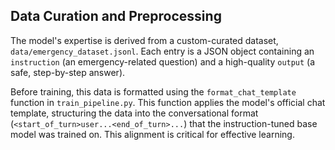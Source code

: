 <h2>Data Curation and Preprocessing</h2>

<p>The model's expertise is derived from a custom-curated dataset, <code>data/emergency_dataset.jsonl</code>. Each entry is a JSON object containing an <code>instruction</code> (an emergency-related question) and a high-quality <code>output</code> (a safe, step-by-step answer).</p>
<p>Before training, this data is formatted using the <code>format_chat_template</code> function in <code>train_pipeline.py</code>. This function applies the model's official chat template, structuring the data into the conversational format (<code>&lt;start_of_turn&gt;user...&lt;end_of_turn&gt;...</code>) that the instruction-tuned base model was trained on. This alignment is critical for effective learning.</p>